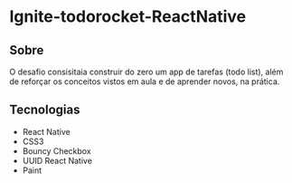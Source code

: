 # Ignite-todorocket-ReactNative

## Sobre
O desafio consisitaia construir do zero um app de tarefas (todo list), além de reforçar os conceitos vistos em aula e de aprender novos, na prática.

## Tecnologias
- React Native
- CSS3
- Bouncy Checkbox
- UUID React Native
- Paint

 
